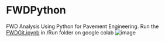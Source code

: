 # FWDPython
FWD Analysis Using Python for Pavement Engineering. Run the [FWDGit.ipynb](https://colab.research.google.com/github/egemenokte/PavementPython/blob/main/FWDPython/Run/FWDGit.ipynb) in /Run folder on google colab
![image](https://user-images.githubusercontent.com/45702242/132105107-f256d528-93a5-4ed5-a480-4e447cb903a9.png)
